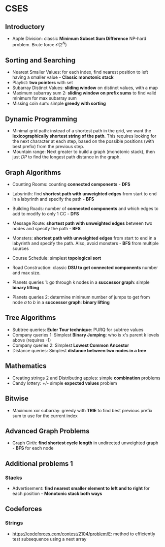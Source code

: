 # CSES
## Introductory
- Apple Division: classic **Minimum Subset Sum Difference** NP-hard problem. Brute force $\mathcal{O}(2^N)$


## Sorting and Searching
- Nearest Smaller Values: for each index, find nearest position to left having a smaller value - **Classic monotonic stack**
- Playlist: **two pointers** with set
- Subarray Distinct Values: **sliding window** on distinct values, with a map
- Maximum subarray sum 2: **sliding window on prefix sums** to find valid minimum for max subarray sum
- Missing coin sum: simple **greedy with sorting**

## Dynamic Programming
- Minimal grid path: instead of a shortest path in the grid, we want the **lexicographically shortest string of the path**. This requires looking for the next character at each step, based on the possible positions (with best prefix) from the previous step.
- Mountain range: Next greater to build a graph (monotonic stack), then just $DP$ to find the longest path distance in the graph.

## Graph Algorithms
- Counting Rooms: counting **connected components** - **DFS**
- Labyrinth: find **shortest path with unweighted edges** from start to end in a labyrinth and specify the path - **BFS**
- Building Roads: number of **connected components** and which edges to add to modify to only 1 CC - **DFS**
- Message Route: **shortest path with unweighted edges** between two nodes and specify the path - **BFS**
- Monsters: **shortest path with unweighted edges** from start to end in a labyrinth and specify the path. Also, avoid monsters - **BFS** from multiple sources
- Course Schedule: simplest **topological sort**

- Road Construction: classic **DSU to get connected components** number and max size.
- Planets queries 1: go through k nodes in a **successor graph**: simple **binary lifting**
- Planets queries 2: determine minimum number of jumps to get from node $a$ to $b$ in a **successor graph**: **binary lifting**


## Tree Algorithms
- Subtree queries: **Euler Tour technique**: PURQ for subtree values
- Company queries 1: Simplest **Binary Jumping**: who is x's parent k levels above (requires -1)
- Company queries 2: Simplest **Lowest Common Ancestor**
- Distance queries: Simplest **distance between two nodes in a tree**

## Mathematics
- Creating strings 2 and Distributing apples: simple **combination** problems
- Candy lottery: +/- simple **expected values** problem

## Bitwise
- Maximum xor subarray: greedy with **TRIE** to find best previous prefix sum to use for the current index

## Advanced Graph Problems
- Graph Girth: **find shortest cycle length** in undirected unweighted graph - **BFS** for each node

## Additional problems 1
### Stacks
- Advertisement: **find nearest smaller element to left and to right** for each position - **Monotonic stack both ways**


## Codeforces

### Strings
- https://codeforces.com/contest/2104/problem/E: method to efficiently test subsequence using a next array
